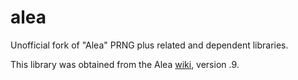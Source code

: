 alea
====
Unofficial fork of "Alea" PRNG plus related and dependent libraries.

This library was obtained from the Alea [wiki], version .9.

[wiki]: http://baagoe.org/en/wiki/Better_random_numbers_for_javascript
